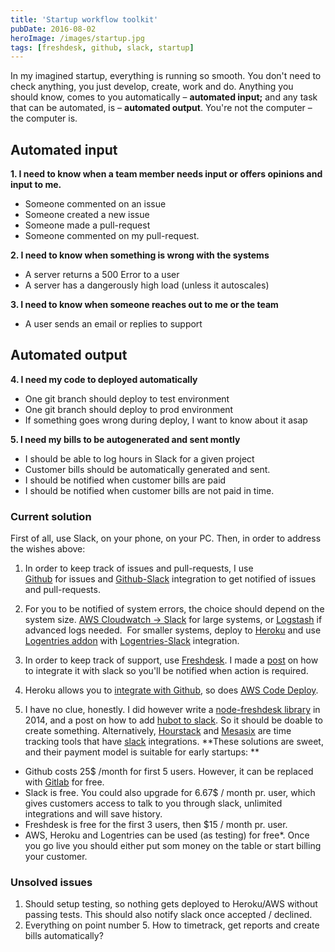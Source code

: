 ```yaml
---
title: 'Startup workflow toolkit'
pubDate: 2016-08-02
heroImage: /images/startup.jpg
tags: [freshdesk, github, slack, startup]
---
```


In my imagined startup, everything is running so smooth. You don't need to check anything, you just develop, create, work and do. Anything you should know, comes to you automatically – **automated input;** and any task that can be automated, is – **automated output**. You're not the computer – the computer is.

## Automated input

**1\. I need to know when a team member needs input or offers opinions and input to me.**

- Someone commented on an issue
- Someone created a new issue
- Someone made a pull-request
- Someone commented on my pull-request.

**2\. I need to know when something is wrong with the systems**

- A server returns a 500 Error to a user
- A server has a dangerously high load (unless it autoscales)

**3\. I need to know when someone reaches out to me or the team**

- A user sends an email or replies to support

## **Automated output**

**4\. I need my code to deployed automatically**

- One git branch should deploy to test environment
- One git branch should deploy to prod environment
- If something goes wrong during deploy, I want to know about it asap

**5\. I need my bills to be autogenerated and sent montly**

- I should be able to log hours in Slack for a given project
- Customer bills should be automatically generated and sent.
- I should be notified when customer bills are paid
- I should be notified when customer bills are not paid in time.

### Current solution

First of all, use Slack, on your phone, on your PC.
Then, in order to address the wishes above:

1. In order to keep track of issues and pull-requests, I use [Github](https://github.com/) for issues and [Github-Slack](https://slack.com/apps/A0F7YS2SX-github) integration to get notified of issues and pull-requests.

2. For you to be notified of system errors, the choice should depend on the system size. [AWS Cloudwatch -> Slack](http://ashiina.github.io/2015/06/cloudwatch-lambda-slack/) for large systems, or [Logstash](https://www.elastic.co/products/logstash) if advanced logs needed.  For smaller systems, deploy to [Heroku](https://www.heroku.com/) and use [Logentries addon](https://elements.heroku.com/addons/logentries) with [Logentries-Slack](https://slack.com/apps/A0F81FMAA-logentries) integration.

3. In order to keep track of support, use [Freshdesk](https://freshdesk.com/). I made a [post](http://notes.webutvikling.org/adding-freshdesk-to-slack/) on how to integrate it with slack so you'll be notified when action is required.

4. Heroku allows you to [integrate with Github](https://devcenter.heroku.com/articles/github-integration), so does [AWS Code Deploy](https://aws.amazon.com/documentation/codedeploy/).

5. I have no clue, honestly. I did however write a [node-freshdesk library](https://www.npmjs.com/package/node-freshdesk) in 2014, and a post on how to add [hubot to slack](http://notes.webutvikling.org/how-to-add-hubot-to-slack/). So it should be doable to create something. Alternatively, [Hourstack](https://hourstack.io/) and [Mesasix](https://timetracker.mesasix.com/) are time tracking tools that have [slack](https://hourstack.io/integrations/slack) integrations. **These solutions are sweet, and their payment model is suitable for early startups: **

- Github costs 25$ /month for first 5 users. However, it can be replaced with [Gitlab](https://about.gitlab.com/) for free.
- Slack is free. You could also upgrade for 6.67$ / month pr. user, which gives customers access to talk to you through slack, unlimited integrations and will save history.
- Freshdesk is free for the first 3 users, then $15 / month pr. user.
- AWS, Heroku and Logentries can be used (as testing) for free\*. Once you go live you should either put som money on the table or start billing your customer.

### Unsolved issues

1.  Should setup testing, so nothing gets deployed to Heroku/AWS without passing tests. This should also notify slack once accepted / declined.
2.  Everything on point number 5. How to timetrack, get reports and create bills automatically?
